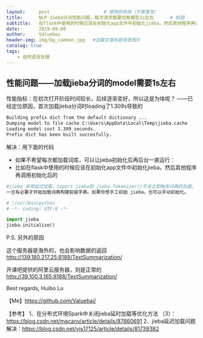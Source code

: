 ```yaml
---
layout:     post					# 使用的布局（不需要改）
title:      NLP-Jieba分词性能问题，每次请求都要加载模型1s左右		# 标题
subtitle:   在flask中使用的时候应该在初始化app文件中初始化jieba，然后其他程序再调用初始化后的    			#副标题
date:       2019-09-09
author:     Valuebai
header-img: img/bg_common.jpg 	#这篇文章标题背景图片
catalog: true
tags:
    - 自然语言处理
---
```




## 性能问题——加载jieba分词的model需要1s左右

性能指标：在初次打开阶段时间较长，后续逐渐变好，所以这是为啥呢？
——已经定位原因，首次加载jieba分词时loading了1.309s导致的

```md
Building prefix dict from the default dictionary ...
Dumping model to file cache C:\Users\AppData\Local\Temp\jieba.cache
Loading model cost 1.309 seconds.
Prefix dict has been built succesfully.
```

解决：用下面的代码
- 如果不希望每次都加载词库，可以让jieba初始化后再后台一直运行：
- 比如在flask中使用的时候应该在初始化app文件中初始化jieba，然后其他程序再调用初始化后的

```python
#jieba 采用延迟加载，import jieba和 jieba.Tokenizer()不会立即触发词典的加载，
一旦有必要才开始加载词典构建前缀字典。如果你想手工初始 jieba，也可以手动初始化。

# !/usr/bin/python
# -*- coding: UTF-8 -*-

import jieba
jieba.initialize()

```


P.S. 另外的原因

这个服务器是海外的，也会影响数据的返回
http://139.180.217.25:8188/TextSummarization/ 

开课吧提供的阿里云服务器，则是正常的
http://39.100.3.165:8188/TextSummarization/

Best regards,
Huibo Lu


【Me】https://github.com/Valuebai/

【参考】
1、在分布式环境Spark中关闭jieba延时加载等优化方法 （3）：https://blog.csdn.net/macanv/article/details/87860691
2、jieba延迟加载问题解决：https://blog.csdn.net/yjs17125/article/details/81739382